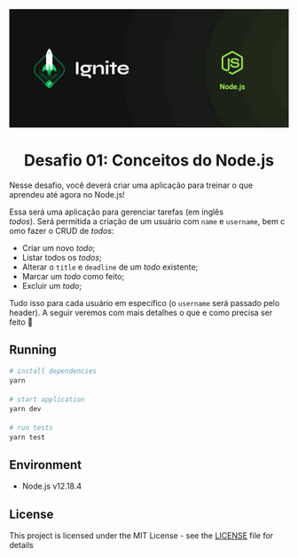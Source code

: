 <img alt="Ignite" src=".github/cover-node.js.png" />

<h1 align="center">
  Desafio 01: Conceitos do Node.js
</h1>

<p>
Nesse desafio, você deverá criar uma aplicação para treinar o que aprendeu até agora no Node.js!

Essa será uma aplicação para gerenciar tarefas (em inglês _todos_). Será permitida a criação de um usuário com `name` e `username`, bem como fazer o CRUD de *todos*:

- Criar um novo _todo_;
- Listar todos os _todos_;
- Alterar o `title` e `deadline` de um _todo_ existente;
- Marcar um _todo_ como feito;
- Excluir um _todo_;

Tudo isso para cada usuário em específico (o `username` será passado pelo header). A seguir veremos com mais detalhes o que e como precisa ser feito 🚀

</p>

## Running

```bash
# install dependencies
yarn

# start application
yarn dev

# run tests
yarn test
```

## Environment

- Node.js v12.18.4

## License

This project is licensed under the MIT License - see the [LICENSE](LICENSE) file for details
